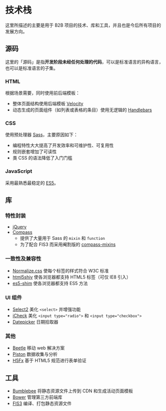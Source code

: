 # 技术栈

这里所描述的主要是用于 B2B 项目的技术、库和工具，并且也是今后所有项目的发展方向。

## 源码

这里的「源码」是指**开发阶段未经任何处理的代码**，可以是标准语言的异构语言，也可以是标准语言的子集。

### HTML

根据场景需要，同时使用前后端模板：

* 整体页面结构使用后端模板 [Velocity](http://velocity.apache.org)
* 动态生成的页面组件（如列表或表格的条目）使用无逻辑的 [Handlebars](http://handlebarsjs.com)

### CSS

使用预处理器 [Sass](http://sass-lang.com)，主要原因如下：

* 编程特性大大提高了开发效率和可维护性、可复用性
* 规则嵌套增加了可读性
* 类 CSS 的语法降低了入门门槛

### JavaScript

采用最熟悉最稳定的 [ES5](https://es5.github.io)。

## 库

### 特性封装

* [jQuery](http://jquery.com)
* [Compass](http://compass-style.org)
  * 提供了大量用于 Sass 的 `mixin` 和 `function`
  * 为了配合 FIS3 而采用阉割版的 [compass-mixins](https://github.com/Igosuki/compass-mixins)

### 一致性及兼容性

* [Normalize.css](http://necolas.github.io/normalize.css/) 使每个标签的样式符合 W3C 标准
* [html5shiv](https://github.com/aFarkas/html5shiv) 使各浏览器都支持 HTML5 标签（可仅 IE8 引入）
* [es5-shim](https://github.com/es-shims/es5-shim) 使各浏览器都支持 ES5 方法

### UI 组件

* [Select2](https://select2.github.io) 美化 `<select>` 并增强功能
* [iCheck](http://icheck.fronteed.com) 美化 `<input type="radio">` 和 `<input type="checkbox">`
* [Datepicker](https://github.com/fengyuanchen/datepicker) 日期拾取器

### 其他

* [Beetle](https://github.com/maihaoche/beetle) 移动 web 解决方案
* [Piston](https://github.com/maihaoche/piston) 数据收集与分析
* [H5Fx](https://github.com/ourai/H5Fx) 基于 HTML5 规范进行表单验证

## 工具

* [Bumblebee](https://github.com/maihaoche/node-b3) 将静态资源文件上传到 CDN 和生成活动页面模板
* [Bower](http://bower.io) 管理第三方前端库
* [FIS3](http://fis.baidu.com/fis3/) 编译、打包静态资源文件
